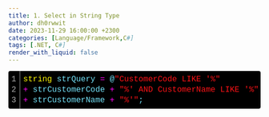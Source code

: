 ```yaml
---
title: 1. Select in String Type
author: dh0rwwit
date: 2023-11-29 16:00:00 +2300
categories: [Language/Framework,C#]
tags: [.NET, C#]
render_with_liquid: false
---
```

<div class="colorscripter-code" style="color:#73E1F7;font-family:Consolas, 'Liberation Mono', Menlo, Courier, monospace !important; position:relative !important;overflow:auto"><table class="colorscripter-code-table" style="margin:0;padding:0;border:none;background-color:#000000;border-radius:4px;" cellspacing="0" cellpadding="0"><tr><td style="padding:6px;border-right:2px solid #4f4f4f"><div style="margin:0;padding:0;word-break:normal;text-align:right;color:#aaa;font-family:Consolas, 'Liberation Mono', Menlo, Courier, monospace !important;line-height:130%"><div style="line-height:130%">1</div><div style="line-height:130%">2</div><div style="line-height:130%">3</div></div></td><td style="padding:6px 0;text-align:left"><div style="margin:0;padding:0;color:#73E1F7;font-family:Consolas, 'Liberation Mono', Menlo, Courier, monospace !important;line-height:130%"><div style="padding:0 6px; white-space:pre; line-height:130%"><span style="color:#FEF705">string</span>&nbsp;strQuery&nbsp;<span style="color:#FF3399"></span><span style="color:#FE05F2">=</span>&nbsp;@<span style="color:#FA1216">"CustomerCode&nbsp;LIKE&nbsp;'%"</span>&nbsp;</div><div style="padding:0 6px; white-space:pre; line-height:130%"><span style="color:#FF3399"></span><span style="color:#FE05F2">+</span>&nbsp;strCustomerCode&nbsp;<span style="color:#FF3399"></span><span style="color:#FE05F2">+</span>&nbsp;<span style="color:#FA1216">"%'&nbsp;AND&nbsp;CustomerName&nbsp;LIKE&nbsp;'%"</span>&nbsp;</div><div style="padding:0 6px; white-space:pre; line-height:130%"><span style="color:#FF3399"></span><span style="color:#FE05F2">+</span>&nbsp;strCustomerName&nbsp;<span style="color:#FF3399"></span><span style="color:#FE05F2">+</span>&nbsp;<span style="color:#FA1216">"%'"</span>;&nbsp;</div></div></td><td style="vertical-align:bottom;padding:0 2px 4px 0"><a target="_blank" style="text-decoration:none;color:white"><span style="font-size:9px;word-break:normal;background-color:#4f4f4f;color:white;border-radius:10px;padding:1px"></span></a></td></tr></table></div>